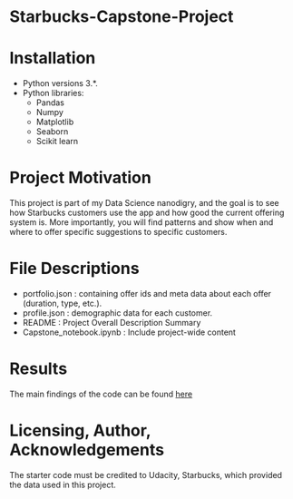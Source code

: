 # Starbucks-Capstone-Project

# Installation 
- Python versions 3.*.
- Python libraries:
  - Pandas
  - Numpy
  - Matplotlib
  - Seaborn
  - Scikit learn

# Project Motivation
This project is part of my Data Science nanodigry, and the goal is to see how Starbucks customers use the app and how good the current offering system is. More importantly, you will find patterns and show when and where to offer specific suggestions to specific customers.

# File Descriptions
- portfolio.json : containing offer ids and meta data about each offer (duration, type, etc.).
- profile.json : demographic data for each customer.
- README : Project Overall Description Summary
- Capstone_notebook.ipynb : Include project-wide content

# Results
The main findings of the code can be found [here](https://kyungmok.medium.com/capstone-design-c1200e3b1852)

# Licensing, Author, Acknowledgements
The starter code must be credited to Udacity, Starbucks, which provided the data used in this project.
